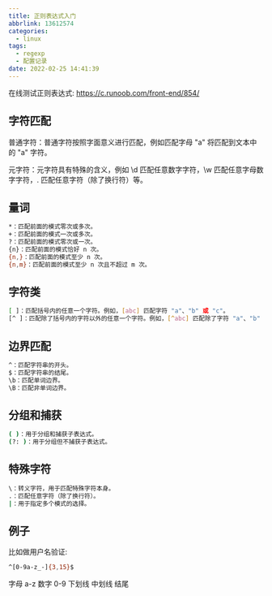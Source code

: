 ```yaml
---
title: 正则表达式入门
abbrlink: 13612574
categories:
  - linux
tags:
  - regexp
  - 配置记录
date: 2022-02-25 14:41:39
---
```

在线测试正则表达式: <https://c.runoob.com/front-end/854/>

## 字符匹配

普通字符：普通字符按照字面意义进行匹配，例如匹配字母 "a" 将匹配到文本中的 "a" 字符。

元字符：元字符具有特殊的含义，例如 \d 匹配任意数字字符，\w 匹配任意字母数字字符，. 匹配任意字符（除了换行符）等。

## 量词

```bash
*：匹配前面的模式零次或多次。
+：匹配前面的模式一次或多次。
?：匹配前面的模式零次或一次。
{n}：匹配前面的模式恰好 n 次。
{n,}：匹配前面的模式至少 n 次。
{n,m}：匹配前面的模式至少 n 次且不超过 m 次。
```


## 字符类

```bash
[ ]：匹配括号内的任意一个字符。例如，[abc] 匹配字符 "a"、"b" 或 "c"。
[^ ]：匹配除了括号内的字符以外的任意一个字符。例如，[^abc] 匹配除了字符 "a"、"b" 或 "c" 以外的任意字符。
```


## 边界匹配

```bash
^：匹配字符串的开头。
$：匹配字符串的结尾。
\b：匹配单词边界。
\B：匹配非单词边界。
```

## 分组和捕获

```bash
( )：用于分组和捕获子表达式。
(?: )：用于分组但不捕获子表达式。
```

## 特殊字符

```bash
\：转义字符，用于匹配特殊字符本身。
.：匹配任意字符（除了换行符）。
|：用于指定多个模式的选择。
```


## 例子
比如做用户名验证:

```bash
^[0-9a-z_-]{3,15}$
```

字母 a-z 数字 0-9 下划线 中划线 结尾